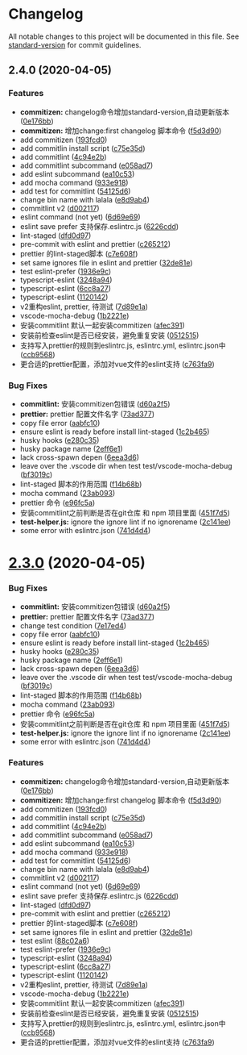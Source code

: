 # Changelog

All notable changes to this project will be documented in this file. See [standard-version](https://github.com/conventional-changelog/standard-version) for commit guidelines.

## 2.4.0 (2020-04-05)


### Features

* **commitizen:** changelog命令增加standard-version,自动更新版本 ([0e176bb](https://github.com/JE-lee/wowow/commit/0e176bbb6e0c8e310e7e8a7a4e21e542d34ef813))
* **commitizen:** 增加change:first changelog 脚本命令 ([f5d3d90](https://github.com/JE-lee/wowow/commit/f5d3d9079d455799ea624e07a1c036cbac27bace))
* add commitizen ([193fcd0](https://github.com/JE-lee/wowow/commit/193fcd045fb1c5e6065a4ce0d6aef9896689404e))
* add commitlin install script ([c75e35d](https://github.com/JE-lee/wowow/commit/c75e35d978e3ec91c3b38b9e024078d9a5592767))
* add commitlint ([4c94e2b](https://github.com/JE-lee/wowow/commit/4c94e2b8078eb6caa3ee442e906bb6c32e559d58))
* add commitlint subcommand ([e058ad7](https://github.com/JE-lee/wowow/commit/e058ad729984b59245c4cbe509c63022ac98f06c))
* add eslint subcommand ([ea10c53](https://github.com/JE-lee/wowow/commit/ea10c534b6ac3922dc767c4c4aca240187d7f2ee))
* add mocha command ([933e918](https://github.com/JE-lee/wowow/commit/933e91840937245b0adb31eca2272886b72b1cff))
* add test for commitlint ([54125d6](https://github.com/JE-lee/wowow/commit/54125d69b7257b8de5a570babf4e1154266e0317))
* change bin name with lalala ([e8d9ab4](https://github.com/JE-lee/wowow/commit/e8d9ab47e68b34e22f0c472a4c4973e8e0607193))
* commitlint v2 ([d002117](https://github.com/JE-lee/wowow/commit/d0021177fb06c4f8fbbef2eb6854d58ab64868b0))
* eslint command (not yet) ([6d69e69](https://github.com/JE-lee/wowow/commit/6d69e699501b39046109fed15f12245281bc5f2e))
* eslint save prefer 支持保存.eslintrc.js ([6226cdd](https://github.com/JE-lee/wowow/commit/6226cdd754a815dd0da1cbf1f2b1d566c7f7a2d2))
* lint-staged ([dfd0d97](https://github.com/JE-lee/wowow/commit/dfd0d97042437c0e4d1275a42daf97b90916b25d))
* pre-commit with eslint and prettier ([c265212](https://github.com/JE-lee/wowow/commit/c265212fe8602ef4b9a0052e675eeeca12e5c194))
* prettier 的lint-staged脚本 ([c7e608f](https://github.com/JE-lee/wowow/commit/c7e608fa5fa1df05533b04d2195a3d1e3253aaac))
* set same ignores file in eslint and prettier ([32de81e](https://github.com/JE-lee/wowow/commit/32de81e8ee99470e2641f528b54ef2cfb075bdd0))
* test eslint-prefer ([1936e9c](https://github.com/JE-lee/wowow/commit/1936e9c203c13d88df03d772e2b48fbf4724e77e))
* typescript-eslint ([3248a94](https://github.com/JE-lee/wowow/commit/3248a94e0716f380645431f37be8c35203b0aeb7))
* typescript-eslint ([6cc8a27](https://github.com/JE-lee/wowow/commit/6cc8a272517b52f6833f571e53c699d6b6adf3b3))
* typescript-eslint ([1120142](https://github.com/JE-lee/wowow/commit/1120142d0dbd9d507b0539eb69c2367b2f117185))
* v2重构eslint, prettier, 待测试 ([7d89e1a](https://github.com/JE-lee/wowow/commit/7d89e1ad3afbdaf2b30b069d1957b71eb9f7f387))
* vscode-mocha-debug ([1b2221e](https://github.com/JE-lee/wowow/commit/1b2221ea60fb5487d610bdba5be25e47850635d5))
* 安装commitlint 默认一起安装commitizen ([afec391](https://github.com/JE-lee/wowow/commit/afec39162d18b3d738f3050f584e1e9af347d673))
* 安装前检查eslint是否已经安装，避免重复安装 ([0512515](https://github.com/JE-lee/wowow/commit/0512515ba5d6dac12fa1e342ef2b569ebd8b97c9))
* 支持写入prettier的规则到eslintrc.js, eslintrc.yml, eslintrc.json中 ([ccb9568](https://github.com/JE-lee/wowow/commit/ccb956813c0644e1c01bf068818773f8991a46d2))
* 更合适的prettier配置，添加对vue文件的eslint支持 ([c763fa9](https://github.com/JE-lee/wowow/commit/c763fa92b9f1d9554019c76e79cbcf37e60d2ed1))


### Bug Fixes

* **commitlint:** 安装commitizen包错误 ([d60a2f5](https://github.com/JE-lee/wowow/commit/d60a2f50be0d05a30219fca2eccab77c51c634a4))
* **prettier:** prettier 配置文件名字 ([73ad377](https://github.com/JE-lee/wowow/commit/73ad377d52182c85f166416bb7fe804459e261e5))
* copy file error ([aabfc10](https://github.com/JE-lee/wowow/commit/aabfc1055e7403ff7530a783f7059cd1a36e6566))
* ensure eslint is ready before install lint-staged ([1c2b465](https://github.com/JE-lee/wowow/commit/1c2b465844d788d4a47d7ef6c2aa1fdcc0dd5a21))
* husky hooks ([e280c35](https://github.com/JE-lee/wowow/commit/e280c357b291c9b6f0015e5e5cd1ed2a6abf835a))
* husky package name ([2eff6e1](https://github.com/JE-lee/wowow/commit/2eff6e1dc244fc83d98b2719f6f22d4adefac5a1))
* lack cross-spawn depen ([6eea3d6](https://github.com/JE-lee/wowow/commit/6eea3d655d9599c6eb40f390775d20f99029b2a6))
* leave over the .vscode dir when test test/vscode-mocha-debug ([bf3019c](https://github.com/JE-lee/wowow/commit/bf3019ceadd36a67522df4ac5deedfcb193fa6c9))
* lint-staged 脚本的作用范围 ([f14b68b](https://github.com/JE-lee/wowow/commit/f14b68b41b8020ed22fa3a5dff3ac015c8c92995))
* mocha command ([23ab093](https://github.com/JE-lee/wowow/commit/23ab093ae10b989374ce76c1ff819ed2994ac6d2))
* prettier 命令 ([e96fc5a](https://github.com/JE-lee/wowow/commit/e96fc5a48e5c550d4610ffe753179b75874d8e82))
* 安装commitlint之前判断是否在git仓库 和 npm 项目里面 ([451f7d5](https://github.com/JE-lee/wowow/commit/451f7d52a798ef06bf511b2f064db5d5076ec531))
* **test-helper.js:** ignore the ignore lint if no ignorename ([2c141ee](https://github.com/JE-lee/wowow/commit/2c141ee8793f9090e5e7b59bbd618a3ff306dbba))
* some error with eslintrc.json ([741d4d4](https://github.com/JE-lee/wowow/commit/741d4d4b3743ee790f354aa4ce36ebde2a934576))

# [2.3.0](https://github.com/JE-lee/wowow/compare/7e17ed4429d0dfeb0ba36c66fa6949ffe7a5ed1b...v2.3.0) (2020-04-05)


### Bug Fixes

* **commitlint:** 安装commitizen包错误 ([d60a2f5](https://github.com/JE-lee/wowow/commit/d60a2f50be0d05a30219fca2eccab77c51c634a4))
* **prettier:** prettier 配置文件名字 ([73ad377](https://github.com/JE-lee/wowow/commit/73ad377d52182c85f166416bb7fe804459e261e5))
* change test condition ([7e17ed4](https://github.com/JE-lee/wowow/commit/7e17ed4429d0dfeb0ba36c66fa6949ffe7a5ed1b))
* copy file error ([aabfc10](https://github.com/JE-lee/wowow/commit/aabfc1055e7403ff7530a783f7059cd1a36e6566))
* ensure eslint is ready before install lint-staged ([1c2b465](https://github.com/JE-lee/wowow/commit/1c2b465844d788d4a47d7ef6c2aa1fdcc0dd5a21))
* husky hooks ([e280c35](https://github.com/JE-lee/wowow/commit/e280c357b291c9b6f0015e5e5cd1ed2a6abf835a))
* husky package name ([2eff6e1](https://github.com/JE-lee/wowow/commit/2eff6e1dc244fc83d98b2719f6f22d4adefac5a1))
* lack cross-spawn depen ([6eea3d6](https://github.com/JE-lee/wowow/commit/6eea3d655d9599c6eb40f390775d20f99029b2a6))
* leave over the .vscode dir when test test/vscode-mocha-debug ([bf3019c](https://github.com/JE-lee/wowow/commit/bf3019ceadd36a67522df4ac5deedfcb193fa6c9))
* lint-staged 脚本的作用范围 ([f14b68b](https://github.com/JE-lee/wowow/commit/f14b68b41b8020ed22fa3a5dff3ac015c8c92995))
* mocha command ([23ab093](https://github.com/JE-lee/wowow/commit/23ab093ae10b989374ce76c1ff819ed2994ac6d2))
* prettier 命令 ([e96fc5a](https://github.com/JE-lee/wowow/commit/e96fc5a48e5c550d4610ffe753179b75874d8e82))
* 安装commitlint之前判断是否在git仓库 和 npm 项目里面 ([451f7d5](https://github.com/JE-lee/wowow/commit/451f7d52a798ef06bf511b2f064db5d5076ec531))
* **test-helper.js:** ignore the ignore lint if no ignorename ([2c141ee](https://github.com/JE-lee/wowow/commit/2c141ee8793f9090e5e7b59bbd618a3ff306dbba))
* some error with eslintrc.json ([741d4d4](https://github.com/JE-lee/wowow/commit/741d4d4b3743ee790f354aa4ce36ebde2a934576))


### Features

* **commitizen:** changelog命令增加standard-version,自动更新版本 ([0e176bb](https://github.com/JE-lee/wowow/commit/0e176bbb6e0c8e310e7e8a7a4e21e542d34ef813))
* **commitizen:** 增加change:first changelog 脚本命令 ([f5d3d90](https://github.com/JE-lee/wowow/commit/f5d3d9079d455799ea624e07a1c036cbac27bace))
* add commitizen ([193fcd0](https://github.com/JE-lee/wowow/commit/193fcd045fb1c5e6065a4ce0d6aef9896689404e))
* add commitlin install script ([c75e35d](https://github.com/JE-lee/wowow/commit/c75e35d978e3ec91c3b38b9e024078d9a5592767))
* add commitlint ([4c94e2b](https://github.com/JE-lee/wowow/commit/4c94e2b8078eb6caa3ee442e906bb6c32e559d58))
* add commitlint subcommand ([e058ad7](https://github.com/JE-lee/wowow/commit/e058ad729984b59245c4cbe509c63022ac98f06c))
* add eslint subcommand ([ea10c53](https://github.com/JE-lee/wowow/commit/ea10c534b6ac3922dc767c4c4aca240187d7f2ee))
* add mocha command ([933e918](https://github.com/JE-lee/wowow/commit/933e91840937245b0adb31eca2272886b72b1cff))
* add test for commitlint ([54125d6](https://github.com/JE-lee/wowow/commit/54125d69b7257b8de5a570babf4e1154266e0317))
* change bin name with lalala ([e8d9ab4](https://github.com/JE-lee/wowow/commit/e8d9ab47e68b34e22f0c472a4c4973e8e0607193))
* commitlint v2 ([d002117](https://github.com/JE-lee/wowow/commit/d0021177fb06c4f8fbbef2eb6854d58ab64868b0))
* eslint command (not yet) ([6d69e69](https://github.com/JE-lee/wowow/commit/6d69e699501b39046109fed15f12245281bc5f2e))
* eslint save prefer 支持保存.eslintrc.js ([6226cdd](https://github.com/JE-lee/wowow/commit/6226cdd754a815dd0da1cbf1f2b1d566c7f7a2d2))
* lint-staged ([dfd0d97](https://github.com/JE-lee/wowow/commit/dfd0d97042437c0e4d1275a42daf97b90916b25d))
* pre-commit with eslint and prettier ([c265212](https://github.com/JE-lee/wowow/commit/c265212fe8602ef4b9a0052e675eeeca12e5c194))
* prettier 的lint-staged脚本 ([c7e608f](https://github.com/JE-lee/wowow/commit/c7e608fa5fa1df05533b04d2195a3d1e3253aaac))
* set same ignores file in eslint and prettier ([32de81e](https://github.com/JE-lee/wowow/commit/32de81e8ee99470e2641f528b54ef2cfb075bdd0))
* test eslint ([88c02a6](https://github.com/JE-lee/wowow/commit/88c02a6b1b7f90d99e64c4751c854f4878996849))
* test eslint-prefer ([1936e9c](https://github.com/JE-lee/wowow/commit/1936e9c203c13d88df03d772e2b48fbf4724e77e))
* typescript-eslint ([3248a94](https://github.com/JE-lee/wowow/commit/3248a94e0716f380645431f37be8c35203b0aeb7))
* typescript-eslint ([6cc8a27](https://github.com/JE-lee/wowow/commit/6cc8a272517b52f6833f571e53c699d6b6adf3b3))
* typescript-eslint ([1120142](https://github.com/JE-lee/wowow/commit/1120142d0dbd9d507b0539eb69c2367b2f117185))
* v2重构eslint, prettier, 待测试 ([7d89e1a](https://github.com/JE-lee/wowow/commit/7d89e1ad3afbdaf2b30b069d1957b71eb9f7f387))
* vscode-mocha-debug ([1b2221e](https://github.com/JE-lee/wowow/commit/1b2221ea60fb5487d610bdba5be25e47850635d5))
* 安装commitlint 默认一起安装commitizen ([afec391](https://github.com/JE-lee/wowow/commit/afec39162d18b3d738f3050f584e1e9af347d673))
* 安装前检查eslint是否已经安装，避免重复安装 ([0512515](https://github.com/JE-lee/wowow/commit/0512515ba5d6dac12fa1e342ef2b569ebd8b97c9))
* 支持写入prettier的规则到eslintrc.js, eslintrc.yml, eslintrc.json中 ([ccb9568](https://github.com/JE-lee/wowow/commit/ccb956813c0644e1c01bf068818773f8991a46d2))
* 更合适的prettier配置，添加对vue文件的eslint支持 ([c763fa9](https://github.com/JE-lee/wowow/commit/c763fa92b9f1d9554019c76e79cbcf37e60d2ed1))
